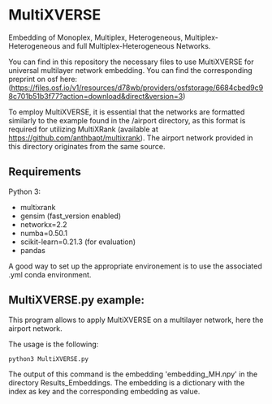 # MultiXVERSE

Embedding of Monoplex, Multiplex, Heterogeneous, Multiplex-Heterogeneous and full Multiplex-Heterogeneous Networks.

You can find in this repository the necessary files to use MultiXVERSE for universal multilayer network embedding. You can find the corresponding preprint on osf here: (https://files.osf.io/v1/resources/d78wb/providers/osfstorage/6684cbed9c98c701b51b3f77?action=download&direct&version=3)

To employ MultiXVERSE, it is essential that the networks are formatted similarly to the example found in the /airport directory, as this format is required for utilizing MultiXRank (available at https://github.com/anthbapt/multixrank). The airport network provided in this directory originates from the same source.

## Requirements

Python 3:
* multixrank
* gensim (fast_version enabled)
* networkx=2.2
* numba=0.50.1
* scikit-learn=0.21.3 (for evaluation)
* pandas

A good way to set up the appropriate environement is to use the associated .yml conda environment.

## MultiXVERSE.py example:

This program allows to apply MultiXVERSE on a multilayer network, here the airport network.

The usage is the following:

`python3 MultiXVERSE.py`

The output of this command is the embedding 'embedding_MH.npy' in the directory Results_Embeddings. The embedding is a dictionary with the index as key and the corresponding embedding as value.
